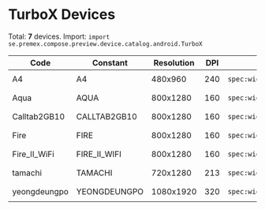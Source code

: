 # TurboX Devices

Total: **7** devices. Import: `import se.premex.compose.preview.device.catalog.android.TurboX`

| Code | Constant | Resolution | DPI | Compose Spec | Preview Usage |
|------|----------|------------|-----|-------------|---------------|
| A4 | A4 | 480x960 | 240 | `spec:width=480px,height=960px,dpi=240` | `@Preview(device = TurboX.A4)` |
| Aqua | AQUA | 800x1280 | 160 | `spec:width=800px,height=1280px,dpi=160` | `@Preview(device = TurboX.AQUA)` |
| Calltab2GB10 | CALLTAB2GB10 | 800x1280 | 160 | `spec:width=800px,height=1280px,dpi=160` | `@Preview(device = TurboX.CALLTAB2GB10)` |
| Fire | FIRE | 800x1280 | 160 | `spec:width=800px,height=1280px,dpi=160` | `@Preview(device = TurboX.FIRE)` |
| Fire_II_WiFi | FIRE_II_WIFI | 800x1280 | 160 | `spec:width=800px,height=1280px,dpi=160` | `@Preview(device = TurboX.FIRE_II_WIFI)` |
| tamachi | TAMACHI | 720x1280 | 213 | `spec:width=720px,height=1280px,dpi=213` | `@Preview(device = TurboX.TAMACHI)` |
| yeongdeungpo | YEONGDEUNGPO | 1080x1920 | 320 | `spec:width=1080px,height=1920px,dpi=320` | `@Preview(device = TurboX.YEONGDEUNGPO)` |

<!-- Generated automatically. Do not edit manually. -->
